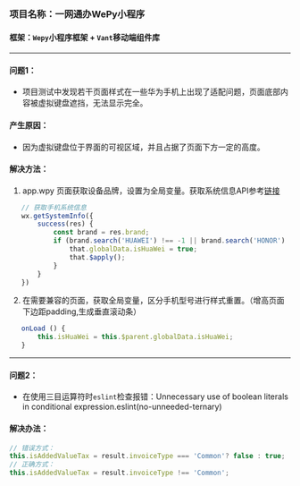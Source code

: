 ### 项目名称：一网通办WePy小程序

#### 框架：`Wepy`小程序框架 + `Vant`移动端组件库
---

#### 问题1：

- 项目测试中发现若干页面样式在一些华为手机上出现了适配问题，页面底部内容被虚拟键盘遮挡，无法显示完全。

#### 产生原因：
- 因为虚拟键盘位于界面的可视区域，并且占据了页面下方一定的高度。

#### 解决方法：

1. app.wpy 页面获取设备品牌，设置为全局变量。获取系统信息API参考[链接](https://developers.weixin.qq.com/miniprogram/dev/api/wx.getSystemInfo.html?search-key=getSystemInfo)
```javascript
   // 获取手机系统信息
   wx.getSystemInfo({ 
       success(res) {
           const brand = res.brand;
           if (brand.search('HUAWEI') !== -1 || brand.search('HONOR') !== -1) {
               that.globalData.isHuaWei = true;
               that.$apply();
           }
       }
   })
```

2. 在需要兼容的页面，获取全局变量，区分手机型号进行样式重置。（增高页面下边距padding,生成垂直滚动条）

```javascript
   onLoad () {
       this.isHuaWei = this.$parent.globalData.isHuaWei;
   }
```
---
#### 问题2：

- 在使用三目运算符时`eslint`检查报错：Unnecessary use of boolean literals in conditional expression.eslint(no-unneeded-ternary)

#### 解决办法：

```javascript
// 错误方式：
this.isAddedValueTax = result.invoiceType === 'Common'? false : true; 
// 正确方式：
this.isAddedValueTax = result.invoiceType !== 'Common';
```